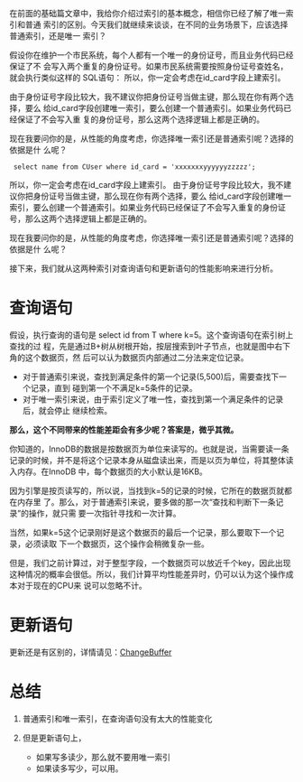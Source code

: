 在前面的基础篇文章中，我给你介绍过索引的基本概念，相信你已经了解了唯一索引和普通 索引的区别。今天我们就继续来谈谈，在不同的业务场景下，应该选择普通索引，还是唯一 索引？

假设你在维护一个市民系统，每个人都有一个唯一的身份证号，而且业务代码已经保证了不 会写入两个重复的身份证号。如果市民系统需要按照身份证号查姓名，就会执行类似这样的 SQL语句： 所以，你一定会考虑在id_card字段上建索引。

由于身份证号字段比较大，我不建议你把身份证号当做主键，那么现在你有两个选择，要么 给id_card字段创建唯一索引，要么创建一个普通索引。如果业务代码已经保证了不会写入重 复的身份证号，那么这两个选择逻辑上都是正确的。

现在我要问你的是，从性能的角度考虑，你选择唯一索引还是普通索引呢？选择的依据是什 么呢？

```mysql
 select name from CUser where id_card = 'xxxxxxxyyyyyyzzzzz';
```

所以，你一定会考虑在id_card字段上建索引。 由于身份证号字段比较大，我不建议你把身份证号当做主键，那么现在你有两个选择，要么
给id_card字段创建唯一索引，要么创建一个普通索引。如果业务代码已经保证了不会写入重复的身份证号，那么这两个选择逻辑上都是正确的。

现在我要问你的是，从性能的角度考虑，你选择唯一索引还是普通索引呢？选择的依据是什 么呢？

接下来，我们就从这两种索引对查询语句和更新语句的性能影响来进行分析。

# 查询语句

假设，执行查询的语句是 select id from T where k=5。这个查询语句在索引树上查找的过 程，先是通过B+树从树根开始，按层搜索到叶子节点，也就是图中右下角的这个数据页，然 后可以认为数据页内部通过二分法来定位记录。

+ 对于普通索引来说，查找到满足条件的第一个记录(5,500)后，需要查找下一个记录，直到 碰到第一个不满足k=5条件的记录。
+ 对于唯一索引来说，由于索引定义了唯一性，查找到第一个满足条件的记录后，就会停止 继续检索。

**那么，这个不同带来的性能差距会有多少呢？答案是，微乎其微。**

你知道的，InnoDB的数据是按数据页为单位来读写的。也就是说，当需要读一条记录的时候，并不是将这个记录本身从磁盘读出来，而是以页为单位，将其整体读入内存。在InnoDB 中，每个数据页的大小默认是16KB。

因为引擎是按页读写的，所以说，当找到k=5的记录的时候，它所在的数据页就都在内存里 了。那么，对于普通索引来说，要多做的那一次“查找和判断下一条记录”的操作，就只需 要一次指针寻找和一次计算。

当然，如果k=5这个记录刚好是这个数据页的最后一个记录，那么要取下一个记录，必须读取 下一个数据页，这个操作会稍微复杂一些。

但是，我们之前计算过，对于整型字段，一个数据页可以放近千个key，因此出现这种情况的概率会很低。所以，我们计算平均性能差异时，仍可以认为这个操作成本对于现在的CPU来 说可以忽略不计。



# 更新语句


更新还是有区别的，详情请见：[ChangeBuffer](ChangeBuffer.md)



# 总结

1. 普通索引和唯一索引，在查询语句没有太大的性能变化

2. 但是更新语句上，
   + 如果写多读少，那么就不要用唯一索引
   + 如果读多写少，可以用。